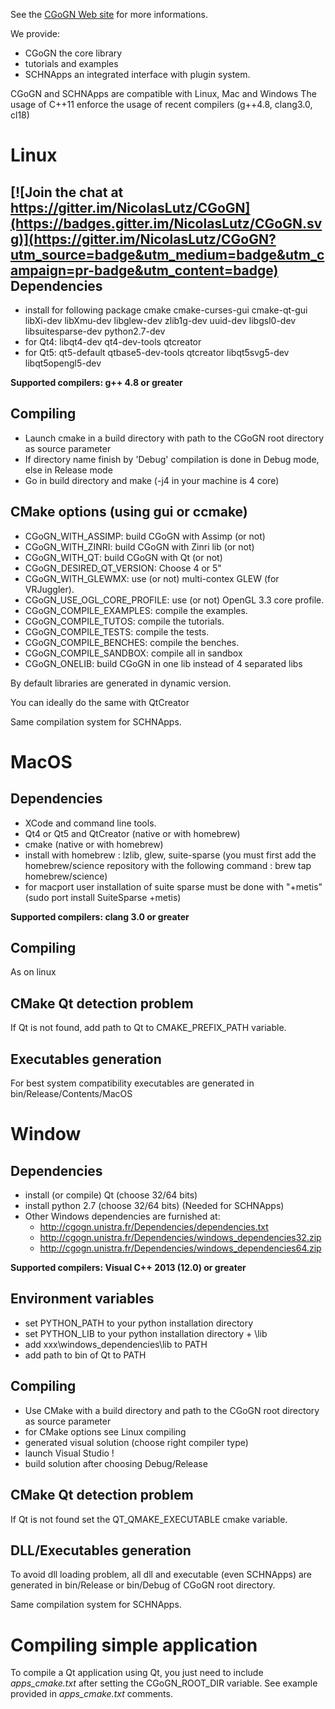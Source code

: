 
See the [CGoGN Web site](cgogn.unistra.fr) for more informations.

We provide:
* CGoGN the core library
* tutorials and examples
* SCHNApps an integrated interface with plugin system.


CGoGN and SCHNApps are compatible with Linux, Mac and Windows
The usage of C++11 enforce the usage of recent compilers (g++4.8, clang3.0, cl18)

Linux
=====

[![Join the chat at https://gitter.im/NicolasLutz/CGoGN](https://badges.gitter.im/NicolasLutz/CGoGN.svg)](https://gitter.im/NicolasLutz/CGoGN?utm_source=badge&utm_medium=badge&utm_campaign=pr-badge&utm_content=badge)
Dependencies
------------
* install for following package cmake cmake-curses-gui cmake-qt-gui libXi-dev libXmu-dev libglew-dev zlib1g-dev uuid-dev libgsl0-dev libsuitesparse-dev python2.7-dev
* for Qt4: libqt4-dev qt4-dev-tools qtcreator
* for Qt5: qt5-default qtbase5-dev-tools qtcreator libqt5svg5-dev libqt5opengl5-dev

**Supported compilers: g++ 4.8 or greater**

Compiling
---------
* Launch cmake in a build directory with path to the CGoGN root directory as source parameter
* If directory name finish by 'Debug' compilation is done in Debug mode, else in Release mode
* Go in build directory and make (-j4 in your machine is 4 core)

CMake options (using gui or ccmake)
-----------------------------------
* CGoGN_WITH_ASSIMP: build CGoGN with Assimp (or not)
* CGoGN_WITH_ZINRI: build CGoGN with Zinri lib (or not)
* CGoGN_WITH_QT: build CGoGN with Qt (or not)
* CGoGN_DESIRED_QT_VERSION:  Choose 4 or 5" 
* CGoGN_WITH_GLEWMX: use (or not) multi-contex GLEW (for VRJuggler).
* CGoGN_USE_OGL_CORE_PROFILE: use (or not) OpenGL 3.3 core profile.
* CGoGN_COMPILE_EXAMPLES: compile the examples.
* CGoGN_COMPILE_TUTOS: compile the tutorials.
* CGoGN_COMPILE_TESTS: compile the tests.
* CGoGN_COMPILE_BENCHES: compile the benches.
* CGoGN_COMPILE_SANDBOX: compile all in sandbox
* CGoGN_ONELIB: build CGoGN in one lib instead of 4 separated libs

By default libraries are generated in dynamic version.

You can ideally do the same with QtCreator

Same compilation system for SCHNApps.


MacOS
=====
Dependencies
------------
* XCode and command line tools.
* Qt4 or Qt5 and QtCreator (native or with homebrew)
* cmake (native or with homebrew)
* install with homebrew : lzlib, glew, suite-sparse (you must first add the homebrew/science repository with the following command : brew tap homebrew/science)
* for macport user installation of suite sparse must be done with "+metis" (sudo port install SuiteSparse +metis)

**Supported compilers: clang 3.0 or greater**

Compiling
---------
As on linux

CMake Qt detection problem
--------------------------
If Qt is not found, add path to Qt to CMAKE_PREFIX_PATH variable.

Executables generation
----------------------
For best system compatibility executables are generated in bin/Release/Contents/MacOS

Window 
======
Dependencies
------------
* install (or compile) Qt (choose 32/64 bits)
* install python 2.7 (choose 32/64 bits) (Needed for SCHNApps)
* Other Windows dependencies are furnished at:
  * http://cgogn.unistra.fr/Dependencies/dependencies.txt
  * http://cgogn.unistra.fr/Dependencies/windows_dependencies32.zip
  * http://cgogn.unistra.fr/Dependencies/windows_dependencies64.zip

**Supported compilers: Visual C++ 2013 (12.0) or greater**

Environment variables
---------------------
* set PYTHON_PATH to your python installation directory
* set PYTHON_LIB to your python installation directory + \lib
* add xxx\windows_dependencies\lib to PATH
* add path to bin of Qt to PATH

Compiling
---------
* Use CMake with a build directory and path to the CGoGN root directory as source parameter
* for CMake options see Linux compiling
* generated visual solution (choose right compiler type)
* launch Visual Studio !
* build solution after choosing Debug/Release

CMake Qt detection problem
--------------------------
If Qt is not found set the QT_QMAKE_EXECUTABLE cmake variable.

DLL/Executables generation
--------------------------
To avoid dll loading problem, all dll and executable (even SCHNApps) are generated in bin/Release
or bin/Debug of CGoGN root directory.

Same compilation system for SCHNApps.

Compiling simple application
============================

To compile a Qt application using Qt, you just need to include *apps_cmake.txt* after setting
the CGoGN_ROOT_DIR variable. See example provided in *apps_cmake.txt* comments.


